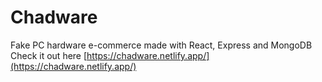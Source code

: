 # Chadware
Fake PC hardware e-commerce made with React, Express and MongoDB
<br>Check it out here [https://chadware.netlify.app/](https://chadware.netlify.app/)
